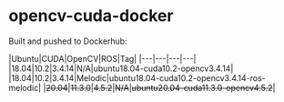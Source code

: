# opencv-cuda-docker
Built and pushed to Dockerhub:

|Ubuntu|CUDA|OpenCV|ROS|Tag|
|---|---|---|---|
|18.04|10.2|3.4.14|N/A|ubuntu18.04-cuda10.2-opencv3.4.14|
|18.04|10.2|3.4.14|Melodic|ubuntu18.04-cuda10.2-opencv3.4.14-ros-melodic|
|~~20.04~~|~~11.3.0~~|~~4.5.2~~|~~N/A~~|~~ubuntu20.04-cuda11.3.0-opencv4.5.2~~|
